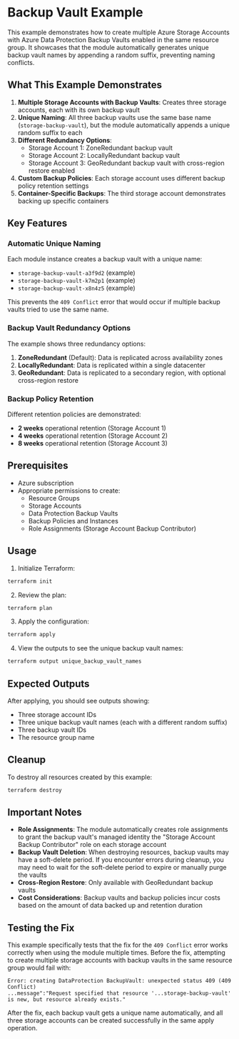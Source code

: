 # Backup Vault Example

This example demonstrates how to create multiple Azure Storage Accounts with Azure Data Protection Backup Vaults enabled in the same resource group. It showcases that the module automatically generates unique backup vault names by appending a random suffix, preventing naming conflicts.

## What This Example Demonstrates

1. **Multiple Storage Accounts with Backup Vaults**: Creates three storage accounts, each with its own backup vault
2. **Unique Naming**: All three backup vaults use the same base name (`storage-backup-vault`), but the module automatically appends a unique random suffix to each
3. **Different Redundancy Options**: 
   - Storage Account 1: ZoneRedundant backup vault
   - Storage Account 2: LocallyRedundant backup vault
   - Storage Account 3: GeoRedundant backup vault with cross-region restore enabled
4. **Custom Backup Policies**: Each storage account uses different backup policy retention settings
5. **Container-Specific Backups**: The third storage account demonstrates backing up specific containers

## Key Features

### Automatic Unique Naming
Each module instance creates a backup vault with a unique name:
- `storage-backup-vault-a3f9d2` (example)
- `storage-backup-vault-k7m2p1` (example)
- `storage-backup-vault-x8n4z5` (example)

This prevents the `409 Conflict` error that would occur if multiple backup vaults tried to use the same name.

### Backup Vault Redundancy Options

The example shows three redundancy options:

1. **ZoneRedundant** (Default): Data is replicated across availability zones
2. **LocallyRedundant**: Data is replicated within a single datacenter
3. **GeoRedundant**: Data is replicated to a secondary region, with optional cross-region restore

### Backup Policy Retention

Different retention policies are demonstrated:
- **2 weeks** operational retention (Storage Account 1)
- **4 weeks** operational retention (Storage Account 2)
- **8 weeks** operational retention (Storage Account 3)

## Prerequisites

- Azure subscription
- Appropriate permissions to create:
  - Resource Groups
  - Storage Accounts
  - Data Protection Backup Vaults
  - Backup Policies and Instances
  - Role Assignments (Storage Account Backup Contributor)

## Usage

1. Initialize Terraform:
```bash
terraform init
```

2. Review the plan:
```bash
terraform plan
```

3. Apply the configuration:
```bash
terraform apply
```

4. View the outputs to see the unique backup vault names:
```bash
terraform output unique_backup_vault_names
```

## Expected Outputs

After applying, you should see outputs showing:
- Three storage account IDs
- Three unique backup vault names (each with a different random suffix)
- Three backup vault IDs
- The resource group name

## Cleanup

To destroy all resources created by this example:

```bash
terraform destroy
```

## Important Notes

- **Role Assignments**: The module automatically creates role assignments to grant the backup vault's managed identity the "Storage Account Backup Contributor" role on each storage account
- **Backup Vault Deletion**: When destroying resources, backup vaults may have a soft-delete period. If you encounter errors during cleanup, you may need to wait for the soft-delete period to expire or manually purge the vaults
- **Cross-Region Restore**: Only available with GeoRedundant backup vaults
- **Cost Considerations**: Backup vaults and backup policies incur costs based on the amount of data backed up and retention duration

## Testing the Fix

This example specifically tests that the fix for the `409 Conflict` error works correctly when using the module multiple times. Before the fix, attempting to create multiple storage accounts with backup vaults in the same resource group would fail with:

```
Error: creating DataProtection BackupVault: unexpected status 409 (409 Conflict)
...message":"Request specified that resource '...storage-backup-vault' is new, but resource already exists."
```

After the fix, each backup vault gets a unique name automatically, and all three storage accounts can be created successfully in the same apply operation.

